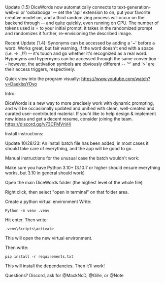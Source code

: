 Update (1.5)
DiceWords now automatically connects to text-generation-web-ui or 'oobabooga' -- set the 'api' extension to on, put your favorite creative model on, and a third randomizing process will occur on the backend through -- and quite quickly, even running on CPU. The number of tokens used is = to your initial prompt, it takes in the randomized prompt and randomizes it further, re-envisioning the described image.


Recent Update (1.4):
Synonyms can be accessed by adding a '~' before a word. Works great, but fair warning, if the word doesn't end with a space (i.e. -> .,!?) -- it's touch and go whether it's recognized as a real word.
Hyponyms and hypernyms can be accessed through the same convention -- however, the activation symbols are obviously different -- '^' and '>' are their access triggers, respectively.

Quick view into the program visually:
https://www.youtube.com/watch?v=DaeklssYOyo

Intro:


DiceWords is a new way to more precisely work with dynamic prompting, and will be occasionally updated and unified with clean, well-created and curated user-contributed material.
If you'd like to help design & implement new ideas and get a decent resume, consider joining the team. https://discord.gg/v73CFMVnV4




Install instructions:


Update 10/28/23:
An install batch file has been added, in most cases it should take care of everything, and the app will be good to go.


Manual instructions for the unusual case the batch wouldn't work:

Make sure you have Python 3.10+
(3.10.7 or higher should ensure everything works, but 3.10 in general should work)


Open the main DiceWords folder (the highest level of the whole file)

Right click, then select "open in terminal" on that folder area.

Create a python virtual environment
Write:
```
Python -m venv .venv
```
Hit enter.
Then write:
```
.venv\Scripts\activate
```
This will open the new virtual environment.

Then write:
```
pip install -r requirements.txt
```
This will install the dependancies. Then it'll work!

Questions? Discord, ask for @MackNcD, @Gille, or @Note
